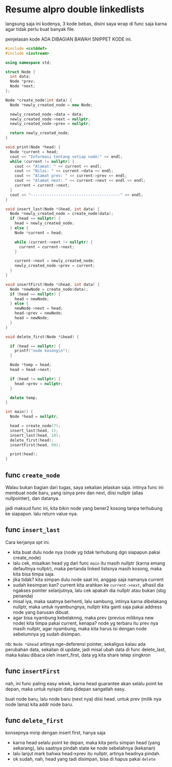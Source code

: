 # Resume alpro double linkedlists

langsung saja ini kodenya, 3 kode bebas, disini saya wrap di func saja karna agar tidak perlu buat banyak file. 

penjelasan kode ADA DIBAGIAN BAWAH SNIPPET KODE ini.

```cpp
#include <cstddef>
#include <iostream>

using namespace std;

struct Node {
  int data;
  Node *prev;
  Node *next;
};

Node *create_node(int data) {
  Node *newly_created_node = new Node;

  newly_created_node->data = data;
  newly_created_node->next = nullptr;
  newly_created_node->prev = nullptr;

  return newly_created_node;
}

void print(Node *head) {
  Node *current = head;
  cout << "Informasi tentang setiap node:" << endl;
  while (current != nullptr) {
    cout << "Alamat: " << current << endl;
    cout << "Nilai: " << current->data << endl;
    cout << "Alamat prev: " << current->prev << endl;
    cout << "Alamat next: " << current->next << endl << endl;
    current = current->next;
  }
  cout << "---------------------------------------" << endl;
}

void insert_last(Node *&head, int data) {
  Node *newly_created_node = create_node(data);
  if (head == nullptr) {
    head = newly_created_node;
  } else {
    Node *current = head;

    while (current->next != nullptr) {
      current = current->next;
    }

    current->next = newly_created_node;
    newly_created_node->prev = current;
  }
}

void insertFirst(Node *&head, int data) {
  Node *newNode = create_node(data);
  if (head == nullptr) {
    head = newNode;
  } else {
    newNode->next = head;
    head->prev = newNode; 
    head = newNode;
  }
}

void delete_first(Node *&head) {

  if (head == nullptr) {
    printf("node kosong\n");
  }

  Node *temp = head;
  head = head->next;

  if (head != nullptr) {
    head->prev = nullptr;
  }

  delete temp;
}

int main() {
  Node *head = nullptr;

  head = create_node(7);
  insert_last(head, 1);
  insert_last(head, 10);
  delete_first(head);
  insertFirst(head, 99);

  print(head);
}
```

## func `create_node`
Walau bukan bagian dari tugas, saya sekalian jelaskan saja. intinya func ini membuat node baru, yang isinya prev dan next, diisi nullptr (alias nullpointer), dan datanya.

jadi maksud func ini, kita bikin node yang bener2 kosong tanpa terhubung ke siapapun. lalu return value nya.

## func `insert_last`
Cara kerjanya spt ini. 

- kita buat dulu node nya (node yg tidak terhubung dgn siapapun pakai create_node)
- lalu cek, misalkan head yg dari func `main` itu masih nullptr (karna emang defaultnya nullptr), maka pertanda linked listsnya masih kosong, maka kita bisa timpa saja.
- jika tidak? kita simpan dulu node saat ini, anggap saja namanya current
- sudah kesimpan kan? current kita arahkan ke `current->next`, alhasil dia ngakses pointer selanjutnya, lalu cek apakah dia nullptr atau bukan (sbg penanda)
- misal iya, maka saatnya berhenti, lalu sambung, intinya karna dibelakang nullptr, maka untuk nyambungnya, nullptr kita ganti saja pakai address node yang barusan dibuat.
- agar bisa nyambung kebelaknng, maka prev (previus miliknya new node) kita timpa pakai current, kenapa? node yg terbaru itu prev nya masih nullptr, agar nyambung, maka kita harus isi dengan node sebelumnya yg sudah disimpan.

nb: `Node *&head` artinya nge-deferensi pointer, sekaligus kalau ada perubahan data, sekalian di update, jadi misal ubah data di func delete_last, maka kalau dibaca oleh insert_first, data yg kita share tetep singkron

## func `insertFirst` 
nah, ini func paling easy wkwk, karna head guarantee akan selalu point ke depan, maka untuk nyispin data didepan sangatlah easy.

buat node baru, lalu node baru (next nya) diisi head.
untuk prev (milik nya node lama) kita addr node baru.

## func `delete_first`
konsepnya mirip dengan insert first, hanya saja

- karna head selalu point ke depan, maka kita perlu simpan head (yang sekarang), lalu saatnya pindah state ke node sebelahnya (kekanan)
- lalu lanjut mark bahwa head->prev itu nullptr, artinya headnya pindah.
- ok sudah, nah, head yang tadi disimpan, bisa di hapus pakai `delete`
